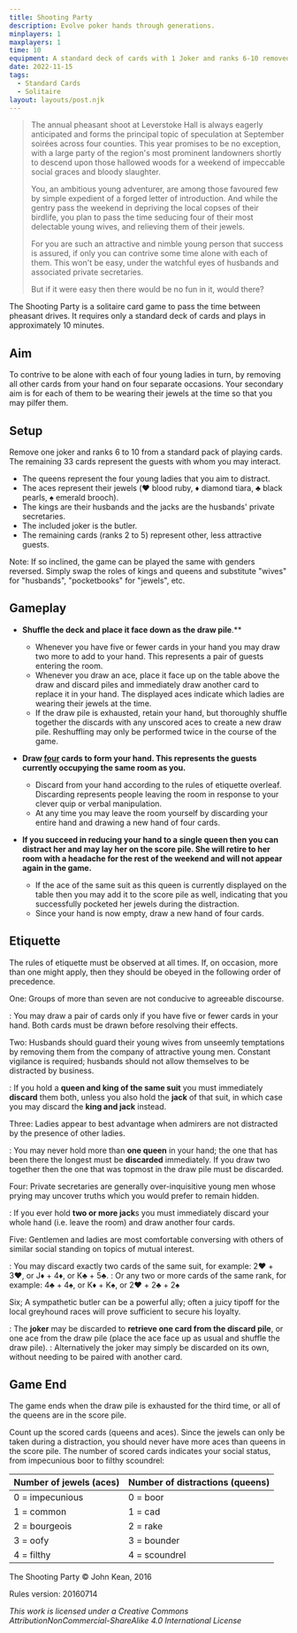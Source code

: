 ```yaml
---
title: Shooting Party
description: Evolve poker hands through generations.
minplayers: 1
maxplayers: 1
time: 10
equipment: A standard deck of cards with 1 Joker and ranks 6-10 removed
date: 2022-11-15
tags:
  - Standard Cards
  - Solitaire
layout: layouts/post.njk
---
```



> The annual pheasant shoot at Leverstoke Hall is always eagerly anticipated and forms the principal topic of speculation at September soirées across four counties. This year promises to be no exception, with a large party of the region's most prominent landowners shortly to descend upon those hallowed woods for a weekend of impeccable social graces and bloody slaughter.
>
> You, an ambitious young adventurer, are among those favoured few by simple expedient of a forged letter of introduction. And while the gentry pass the weekend in depriving the local copses of their birdlife, you plan to pass the time seducing four of their most delectable young wives, and relieving them of their jewels.
>
> For you are such an attractive and nimble young person that success is assured, if only you can contrive some time alone with each of them. This won't be easy, under the watchful eyes of husbands and associated private secretaries.
>
> But if it were easy then there would be no fun in it, would there?

The Shooting Party is a solitaire card game to pass the time between pheasant drives. It requires only a standard deck of cards and plays in approximately 10 minutes.

## Aim

To contrive to be alone with each of four young ladies in turn, by removing all other cards from your hand on four separate occasions. Your secondary aim is for each of them to be wearing their jewels at the time so that you may pilfer them.

## Setup

Remove one joker and ranks 6 to 10 from a standard pack of playing cards. The remaining 33 cards represent the guests with whom you may interact.

- The queens represent the four young ladies that you aim to distract.
- The aces represent their jewels (♥️ blood ruby, ♦️ diamond tiara, ♣️ black pearls, ♠️ emerald brooch).
- The kings are their husbands and the jacks are the husbands' private secretaries.
- The included joker is the butler.
- The remaining cards (ranks 2 to 5) represent other, less attractive guests.

Note: If so inclined, the game can be played the same with genders reversed. Simply swap the roles of kings and queens and substitute "wives" for "husbands", "pocketbooks" for "jewels", etc.

## Gameplay

- **Shuffle the deck and place it face down as the draw pile**.**
  - Whenever you have five or fewer cards in your hand you may draw two more to add to your hand. This represents a pair of guests entering the room.
  - Whenever you draw an ace, place it face up on the table above the draw and discard piles and immediately draw another card to replace it in your hand. The displayed aces indicate which ladies are wearing their jewels at the time.
  -  If the draw pile is exhausted, retain your hand, but thoroughly shuffle together the discards with any unscored aces to create a new draw pile. Reshuffling may only be performed twice in the course of the game.

- **Draw <ins>four</ins> cards to form your **hand.** This represents the guests currently occupying the same room as you.**
  - Discard from your hand according to the rules of etiquette overleaf. Discarding represents people leaving the room in response to your clever quip or verbal manipulation.
  - At any time you may leave the room yourself by discarding your entire hand and drawing a new hand of four cards.

- **If you succeed in reducing your hand to a single queen then you can distract her and may lay her on the **score pile**. She will retire to her room with a headache for the rest of the weekend and will not appear again in the game.**
  - If the ace of the same suit as this queen is currently displayed on the table then you may add it to the score pile as well, indicating that you successfully pocketed her jewels during the distraction.
  - Since your hand is now empty, draw a new hand of four cards.

## Etiquette

The rules of etiquette must be observed at all times. If, on occasion, more than one might apply, then they should be obeyed in the following order of precedence.


One: Groups of more than seven are not conducive to agreeable discourse.

: You may draw a pair of cards only if you have five or fewer cards in your hand. Both cards must be drawn before resolving their effects.

Two: Husbands should guard their young wives from unseemly temptations by removing them from the company of attractive young men. Constant vigilance is required; husbands should not allow themselves to be distracted by business.

: If you hold a **queen and king of the same suit** you must immediately **discard** them both, unless you also hold the **jack** of that suit, in which case you may discard the **king and jack** instead.

Three: Ladies appear to best advantage when admirers are not distracted by the presence of other ladies.

: You may never hold more than **one queen** in your hand; the one that has been there the longest must be **discarded** immediately. If you draw two together then the one that was topmost in the draw pile must be discarded.

Four: Private secretaries are generally over-inquisitive young men whose prying may uncover truths which you would prefer to remain hidden.

: If you ever hold **two or more jack**s you must immediately discard your whole hand (i.e. leave the room) and draw another four cards.

Five: Gentlemen and ladies are most comfortable conversing with others of similar social standing on topics of mutual interest.

: You may discard exactly two cards of the same suit, for example: 2♥︎ + 3♥︎, or J♦︎ + 4♦︎, or K♣︎ + 5♣︎.
: Or any two or more cards of the same rank, for example: 4♣︎ + 4♠︎, or K♦︎ + K♠︎, or 2♥︎ + 2♣︎ + 2♠︎

Six; A sympathetic butler can be a powerful ally; often a juicy tipoff for the local greyhound races will prove sufficient to secure his loyalty.

: The **joker** may be discarded to **retrieve one card from the discard pile**, or one ace from the draw pile (place the ace face up as usual and shuffle the draw pile).
: Alternatively the joker may simply be discarded on its own, without needing to be paired with another card.

## Game End

The game ends when the draw pile is exhausted for the third time, or all of the queens are in the score pile.

Count up the scored cards (queens and aces). Since the jewels can only be taken during a distraction, you should never have more aces than queens in the score pile. The number of scored cards indicates your social status, from impecunious boor to filthy scoundrel:

|Number of jewels (aces) |Number of distractions (queens) |
|:--|:--|
|0 = impecunious |0 = boor |
|1 = common |1 = cad |
|2 = bourgeois |2 = rake |
|3 = oofy |3 = bounder |
|4 = filthy |4 = scoundrel |

The Shooting Party © John Kean, 2016

Rules version: 20160714

_This work is licensed under a Creative Commons AttributionNonCommercial-ShareAlike 4.0 International License_
